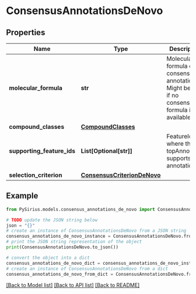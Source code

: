 # ConsensusAnnotationsDeNovo


## Properties

Name | Type | Description | Notes
------------ | ------------- | ------------- | -------------
**molecular_formula** | **str** | Molecular formula of the consensus annotation  Might be null if no consensus formula is available. | [optional] 
**compound_classes** | [**CompoundClasses**](CompoundClasses.md) |  | [optional] 
**supporting_feature_ids** | **List[Optional[str]]** | FeatureIds where the topAnnotation supports this annotation. | [optional] 
**selection_criterion** | [**ConsensusCriterionDeNovo**](ConsensusCriterionDeNovo.md) |  | [optional] 

## Example

```python
from PySirius.models.consensus_annotations_de_novo import ConsensusAnnotationsDeNovo

# TODO update the JSON string below
json = "{}"
# create an instance of ConsensusAnnotationsDeNovo from a JSON string
consensus_annotations_de_novo_instance = ConsensusAnnotationsDeNovo.from_json(json)
# print the JSON string representation of the object
print(ConsensusAnnotationsDeNovo.to_json())

# convert the object into a dict
consensus_annotations_de_novo_dict = consensus_annotations_de_novo_instance.to_dict()
# create an instance of ConsensusAnnotationsDeNovo from a dict
consensus_annotations_de_novo_from_dict = ConsensusAnnotationsDeNovo.from_dict(consensus_annotations_de_novo_dict)
```
[[Back to Model list]](../README.md#documentation-for-models) [[Back to API list]](../README.md#documentation-for-api-endpoints) [[Back to README]](../README.md)


